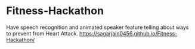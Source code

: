 # Fitness-Hackathon
Have speech recognition and animated speaker feature telling about ways to prevent from Heart Attack.
https://sagarjain0456.github.io/Fitness-Hackathon/
